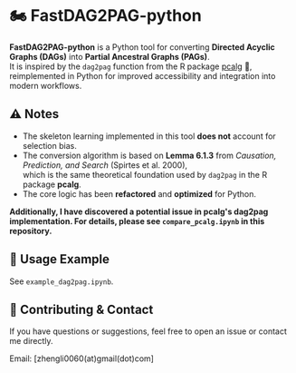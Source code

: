 # 🏍️ FastDAG2PAG-python

**FastDAG2PAG-python** is a Python tool for converting **Directed Acyclic Graphs (DAGs)** into **Partial Ancestral Graphs (PAGs)**.  
It is inspired by the `dag2pag` function from the R package [pcalg](https://cran.r-project.org/web/packages/pcalg/index.html) 🧠, reimplemented in Python for improved accessibility and integration into modern workflows.

## ⚠️ Notes

- The skeleton learning implemented in this tool **does not** account for selection bias.  
- The conversion algorithm is based on **Lemma 6.1.3** from *Causation, Prediction, and Search* (Spirtes et al. 2000),  
  which is the same theoretical foundation used by `dag2pag` in the R package **pcalg**.  
- The core logic has been **refactored** and **optimized** for Python.

**Additionally, I have discovered a potential issue in pcalg's dag2pag implementation. For details, please see `compare_pcalg.ipynb` in this repository.**

## 🚀 Usage Example
See `example_dag2pag.ipynb`.

## 🤝 Contributing & Contact

If you have questions or suggestions, feel free to open an issue or contact me directly.

Email: [zhengli0060(at)gmail(dot)com]
